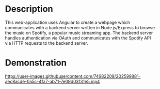 # Description
This web-application uses Angular to create a webpage which communicates with a backend server written in Node.js/Express to browse the music on Spotify, a popular music streaming app. The backend server handles authentication via OAuth and communicates with the Spotify API via HTTP requests to the backend server.
# Demonstration
https://user-images.githubusercontent.com/74682209/202599881-aec8acde-0a5c-4fa7-ab71-7e09d03131e5.mp4
